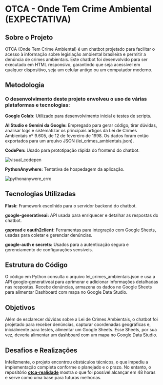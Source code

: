 <H1> OTCA - Onde Tem Crime Ambiental (EXPECTATIVA)</H1>

<H2>Sobre o Projeto</H2>

OTCA (Onde Tem Crime Ambiental) é um chatbot projetado para facilitar o acesso à informação sobre legislação ambiental brasileira e permitir a denúncia de crimes ambientais. Este chatbot foi desenvolvido para ser executado em HTML responsivo, garantindo que seja acessível em qualquer dispositivo, seja um celular antigo ou um computador moderno.

<H2>Metodologia</H2>

<H3>O desenvolvimento deste projeto envolveu o uso de várias plataformas e tecnologias:</H3>

<B>Google Colab:</B> Utilizado para desenvolvimento inicial e testes de scripts.

<B>AI Studio e Gemini da Google:</B> Empregado para gerar código, tirar dúvidas, analisar logs e sistematizar os principais artigos da Lei de Crimes Ambientais nº 9.605, de 12 de fevereiro de 1998. Os dados foram então exportados para um arquivo JSON (lei_crimes_ambientais.json).

<B>CodePen:</B> Usado para prototipação rápida do frontend do chatbot.

![visual_codepen](https://github.com/vgbarone/otca-expectativa/assets/156860291/6e000dd3-24e0-4866-95e0-10c51290ed54)

<B>PythonAnywhere:</B> Tentativa de hospedagem da aplicação.

![pythonanywere_erro](https://github.com/vgbarone/otca-expectativa/assets/156860291/2501af26-e960-4d1d-b256-a4803c4fb7f2)

<H2>Tecnologias Utilizadas</H2>

<B>Flask:</B> Framework escolhido para o servidor backend do chatbot.

<B>google-generativeai:</B> API usada para enriquecer e detalhar as respostas do chatbot.

<B>gspread e oauth2client:</B> Ferramentas para integração com Google Sheets, usadas para coletar e gerenciar denúncias.

<B>google-auth e secrets:</B> Usados para a autenticação segura e gerenciamento de configurações sensíveis.

<H2>Estrutura do Código</H2>

O código em Python consulta o arquivo lei_crimes_ambientais.json e usa a API google-generativeai para aprimorar e adicionar informações detalhadas nas respostas. Recebe denúncias, armazena os dados no Google Sheets para alimentar Dashboard com mapa no Google Data Studio.

<H2>Objetivos</H2>

Além de esclarecer dúvidas sobre a Lei de Crimes Ambientais, o chatbot foi projetado para receber denúncias, capturar coordenadas geográficas e, inicialmente para testes, alimentar um Google Sheets. Esse Sheets, por sua vez, deveria alimentar um dashboard com um mapa no Google Data Studio.

<H2>Desafios e Realizações</H2>

Infelizmente, o projeto encontrou obstáculos técnicos, o que impediu a implementação completa conforme o planejado e o prazo. No entanto, o repositório <b><a href="https://github.com/vgbarone/otca-realidade">otca-realidade</a></b> mostra o que foi possível alcançar em 48 horas e serve como uma base para futuras melhorias.
